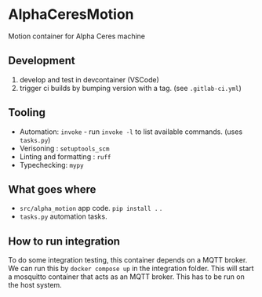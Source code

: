 # AlphaCeresMotion



Motion container for Alpha Ceres machine



## Development


1. develop and test in devcontainer (VSCode)
2. trigger ci builds by bumping version with a tag. (see `.gitlab-ci.yml`)

## Tooling

* Automation: `invoke` - run `invoke -l` to list available commands. (uses `tasks.py`)
* Verisoning : `setuptools_scm`
* Linting and formatting : `ruff`
* Typechecking: `mypy`

## What goes where
* `src/alpha_motion` app code. `pip install .` .
* `tasks.py` automation tasks.

## How to run integration
To do some integration testing, this container depends on a MQTT broker. We can run this by `docker compose up` in the integration folder. This will start a mosquitto container that acts as an MQTT broker. This has to be run on the host system.

